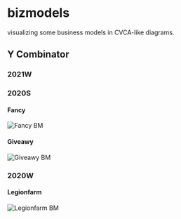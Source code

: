 # bizmodels
visualizing some business models in CVCA-like diagrams.

## Y Combinator

### 2021W

### 2020S

#### Fancy
![Fancy BM](https://kroki.io/plantuml/svg/eNptjsFKxDAQhu95iqEH0cNCVbyI20uXfYBWD4KXsRnW0CYpM6no2zvJYreCt_D9__9lZHRhRkYPPoY4fHD0BIkXMrImjGEUmuGu3kA7O7h9qI3BIUWGql0k6ZYrQIH2pX82TEPCcJoIqiOG4bskx_bVLEIDiuLOWWIpvDt0F96rkc5cPSu2yCPIJTv0RnWw2zX6hEeIMzEmKnC_b7JT6dOVjdOE3Jh8VQlyYRvoOkt---_xq3GJvBjt_x9kkk1a2IoyzoPy05_FW7i2NLlPYnAB7mvvws1aP9_DdHKSiH8ALz57_w==)

#### Giveawy
![Giveawy BM](https://kroki.io/plantuml/svg/eNp1j0tLAzEUhff5FZfB52LKdIobaWcziy6kIKiUQjfXzG0NTW6GPNQi_ndj6qMis835znduzldtXdWVF36nuEeHBoxlK5-cNQTBRTpKHPLOUw91dfTY9QrGV5UQjmRA3mqCoo0-pL7zBbwJAJTBOijm6lnxFr7DAtDDvH24u_9FWo3K_IPaDL3_mUgywhfcHyzLlYieJPqULNDtKPQaJeVwcSvYBgJNmwDXML5BZ3B2MppUI5HnoSybRKVsevZoX5vIydVBumfNkZkkeY9uDyqQ8SKBs1lzODxXOqs1uiZrQVrF5EW-OHNf3mFoWpbH40Nzy9WQZ80Xk-oU7AaCDagBjY0cLsVn5edntieHgT4ApN2etg==)

### 2020W

#### Legionfarm
![Legionfarm BM](https://kroki.io/plantuml/svg/eNpVj81OwzAQhO9-ilVUUHNISZHKAbW5RGovRVQK3Lgs7pJEje1o7YB4e9Y1f73ONzM760-9HZHRgHHW6Y6dIQg8kfK_hNGePI1wW_4Tj2MPy1WpFOrgGLJ68kGynAF6qJ-bJ8WkA9p2IMj21PbOviGbM95vH9TkSaMXVjvUHfmUe2z-wIEd7FAqEzvsGhV7YbOpYgPcw_r66IYBuZrjO8FseXfT5SqiaJGuC8uqvMpVFIviJ88yywdiJd1nOWVeScsn6di6KL5VHXf2tn2x83HAT_joQwet7MuTc7Go4kZxGqGp4wuSemv3)

